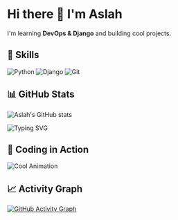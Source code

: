 # Hi there 👋 I'm Aslah

I'm learning **DevOps & Django** and building cool projects.

## 🚀 Skills
![Python](https://img.shields.io/badge/Python-3.11-blue)
![Django](https://img.shields.io/badge/Django-4.2-green)
![Git](https://img.shields.io/badge/Git-F05032-red)

## 📊 GitHub Stats
![Aslah's GitHub stats](https://github-readme-stats.vercel.app/api?username=AslahEA&show_icons=true&theme=radical)


![Typing SVG](https://readme-typing-svg.herokuapp.com?font=Fira+Code&size=24&duration=4000&pause=1000&color=F70000&center=true&vCenter=true&width=500&lines=Hello+World!;Welcome+to+My+Profile)

## 🚀 Coding in Action
![Cool Animation](https://media.giphy.com/media/l0HlBO7eyXzSZkJri/giphy.gif)

## 📈 Activity Graph
[![GitHub Activity Graph](https://activity-graph.herokuapp.com/graph?username=aslahea&theme=react-dark)](https://github-readme-activity-graph.cyclic.app/graph?username=YOUR_USERNAME
)

